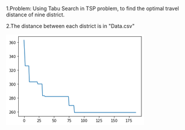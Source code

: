 1.Problem: Using Tabu Search in TSP problem, to find the optimal travel distance of nine district.

2.The distance between each district is in "Data.csv"

![image](https://github.com/yukai9515/Data-Analysis/blob/main/Algorithm/Tabu_Search/Tabu_Search.png)
